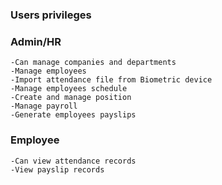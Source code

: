 ### Users privileges

### Admin/HR

	
	-Can manage companies and departments
	-Manage employees 
	-Import attendance file from Biometric device
	-Manage employees schedule
	-Create and manage position
	-Manage payroll
	-Generate employees payslips
	

### Employee

	
	-Can view attendance records
	-View payslip records
	
